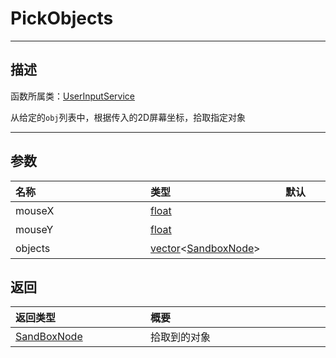# PickObjects
-----------------------------------------------------------------------------------------
## 描述

函数所属类：[UserInputService](/Api/Class/Animation/UserInputService.md)

从给定的`obj`列表中，根据传入的2D屏幕坐标，拾取指定对象

-----------------------------------------------------------------------------------------
## 参数

|<div style="width:200px">**名称**</div>|<div style="width:200px">**类型**</div>|<div style="width:200px">**默认**</div>|<div style="width:345px">**描述**</div>|
|:--------------------|:--------------------|:--------------------|:--------------------|
|mouseX|[float](/Api/DataType/float.md)||指定屏幕位置坐标 x|
|mouseY|[float](/Api/DataType/float.md)||指定屏幕位置坐标 y|
|objects|[vector](/Api/DataType/vector.md)<[SandboxNode](/Api/Class/NoType/SandboxNode.md)>||[SandboxNode](/Api/Class/NoType/SandboxNode.md)数组：给定的列表|

## 返回

|<div style="width:200px">**返回类型**</div>|<div style="width:800px">**概要**</div>|
|:---|:---|
|[SandBoxNode](/Api/Class/NoType/SandBoxNode.md)|拾取到的对象|